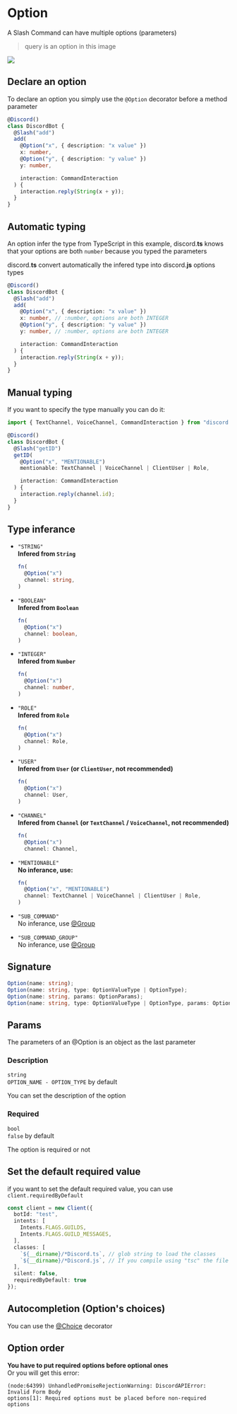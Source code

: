 # Option
A Slash Command can have multiple options (parameters)

> query is an option in this image

![](/discord.ts/options.png)

## Declare an option
To declare an option you simply use the `@Option` decorator before a method parameter
```ts
@Discord()
class DiscordBot {
  @Slash("add")
  add(
    @Option("x", { description: "x value" })
    x: number,
    @Option("y", { description: "y value" })
    y: number,

    interaction: CommandInteraction
  ) {
    interaction.reply(String(x + y));
  }
}
```

## Automatic typing
An option infer the type from TypeScript in this example, discord.**ts** knows that your options are both `number` because you typed the parameters

discord.**ts** convert automatically the infered type into discord.**js** options types

```ts
@Discord()
class DiscordBot {
  @Slash("add")
  add(
    @Option("x", { description: "x value" })
    x: number, // :number, options are both INTEGER
    @Option("y", { description: "y value" })
    y: number, // :number, options are both INTEGER

    interaction: CommandInteraction
  ) {
    interaction.reply(String(x + y));
  }
}
```

## Manual typing
If you want to specify the type manually you can do it:
```ts
import { TextChannel, VoiceChannel, CommandInteraction } from "discord.js"

@Discord()
class DiscordBot {
  @Slash("getID")
  getID(
    @Option("x", "MENTIONABLE")
    mentionable: TextChannel | VoiceChannel | ClientUser | Role,

    interaction: CommandInteraction
  ) {
    interaction.reply(channel.id);
  }
}
```

## Type inferance
- `"STRING"`  
  **Infered from `String`**  
  ```ts
  fn(
    @Option("x")
    channel: string,
  )
  ```

- `"BOOLEAN"`  
  **Infered from `Boolean`**  
  ```ts
  fn(
    @Option("x")
    channel: boolean,
  )
  ```

- `"INTEGER"`  
  **Infered from `Number`**  
  ```ts
  fn(
    @Option("x")
    channel: number,
  )
  ```

- `"ROLE"`  
  **Infered from `Role`**  
  ```ts
  fn(
    @Option("x")
    channel: Role,
  )
  ```

- `"USER"`  
  **Infered from `User` (or `ClientUser`, not recommended)**   
  ```ts
  fn(
    @Option("x")
    channel: User,
  )
  ```

- `"CHANNEL"`  
  **Infered from `Channel` (or `TextChannel` / `VoiceChannel`, not recommended)**  
  ```ts
  fn(
    @Option("x")
    channel: Channel,
  ```

- `"MENTIONABLE"`  
  **No inferance, use:**  
  ```ts
  fn(
    @Option("x", "MENTIONABLE")
    channel: TextChannel | VoiceChannel | ClientUser | Role,
  )
  ```

- `"SUB_COMMAND"`  
  No inferance, use [@Group](/decorators/group/)
  
- `"SUB_COMMAND_GROUP"`  
  No inferance, use [@Group](/decorators/group/)

## Signature
```ts
Option(name: string);
Option(name: string, type: OptionValueType | OptionType);
Option(name: string, params: OptionParams);
Option(name: string, type: OptionValueType | OptionType, params: OptionParams);
```

## Params
The parameters of an @Option is an object as the last parameter

### Description
`string`  
`OPTION_NAME - OPTION_TYPE` by default 

You can set the description of the option

### Required
`bool`  
`false` by default      

The option is required or not

## Set the default required value
if you want to set the default required value, you can use `client.requiredByDefault`

```ts
const client = new Client({
  botId: "test",
  intents: [
    Intents.FLAGS.GUILDS,
    Intents.FLAGS.GUILD_MESSAGES,
  ],
  classes: [
    `${__dirname}/*Discord.ts`, // glob string to load the classes
    `${__dirname}/*Discord.js`, // If you compile using "tsc" the file extension change to .js
  ],
  silent: false,
  requiredByDefault: true
});
```

## Autocompletion (Option's choices)
You can use the [@Choice](/decorators/choice/) decorator

## Option order
**You have to put required options before optional ones**  
Or you will get this error:  
```
(node:64399) UnhandledPromiseRejectionWarning: DiscordAPIError: Invalid Form Body
options[1]: Required options must be placed before non-required options
```
